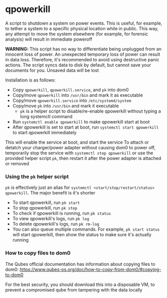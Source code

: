 # qpowerkill

A script to shutdown a system on power events. This is useful, for example, to tether a system to a specific physical location while in public. This way, any attempt to move the system elsewhere (for example, for forensic analysis) will result in immediate poweroff

**WARNING:** This script has no way to differentiate being unplugged from an innocent loss of power. An unexpected temporary loss of power can result in data loss. Therefore, it's recommended to avoid using destructive panic actions. The script syncs data to disk by default, but cannot save your documents for you. Unsaved data *will* be lost

Installation is as follows:

- Copy `qpowerkill`, `qpowerkill.service`, and `pk` into dom0
- Copy/move `qpowerkill` into `/usr/bin` and mark it as executable
- Copy/move `qpowerkill.service` into `/etc/systemd/system`
- Copy/move `pk` into `/usr/bin` and mark it executable
  - `pk` is a helper script to disable/re-enable qpowerkill without typing a long systemctl command
- Run `systemctl enable qpowerkill` to make qpowerkill start at boot
- After qpowerkill is set to start at boot, run `systemctl start qpowerkill` to start qpowerkill immediately

This will enable the service at boot, and start the service
To attach or detatch your charger/power adapter without causing dom0 to power off, temporarily stop the service with `systemctl stop qpowerkill` or use the provided helper script `pk`, then restart it after the power adapter is attached or removed

### Using the `pk` helper script

`pk` is effectively just an alias for `systemctl <start/stop/restart/status> qpowerkill`. The major benefit is it's shorter

- To start qpowerkill, run `pk start`
- To stop qpowerkill, run `pk stop`
- To check if qpowerkill is running, run `pk status`
- To view qpowerkill's logs, run `pk log`
- To delete qpowerkill's logs, run `pk rm-log`
- You can also queue multiple commands. For example, `pk start status` will start qpowerkill, then show the status to make sure it's actually running

### How to copy files to dom0

The Qubes official documentation has information about copying files to dom0: https://www.qubes-os.org/doc/how-to-copy-from-dom0/#copying-to-dom0

For the best security, you should download this into a disposable VM, to prevent a compromised qube from tampering with the data locally
